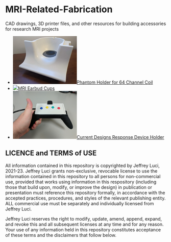 # MRI-Related-Fabrication
CAD drawings, 3D printer files, and other resources for building accessories for research MRI projects

* <img src="https://github.com/jeffreyluci/MRI-Related-Fabrication/blob/main/64-Channel-Coil-Phantom-Holder/assets/images/Holder_in_Coil.jpg" width=200 />[Phantom Holder for 64 Channel Coil](https://github.com/jeffreyluci/MRI-Related-Fabrication/tree/main/64-Channel-Coil-Phantom-Holder)
* <img src="https://user-images.githubusercontent.com/88209977/175659291-369d330f-c6dd-4837-ba26-13338add1deb.gif" width=200 />[MRI Earbud Cups](https://github.com/jeffreyluci/MRI-Related-Fabrication/tree/main/MRI-Earbud-Cups)
* <img src="https://github.com/jeffreyluci/MRI-Related-Fabrication/blob/main/CurDes-Holder/assets/InHandView.jpg" width=200 />[Current Designs Response Device Holder](https://github.com/jeffreyluci/MRI-Related-Fabrication/tree/main/CurDes-Holder)

LICENCE and TERMS of USE
---
All information contained in this repository is copyrighted by Jeffrey Luci, 2021-23. Jeffrey Luci grants non-exclusive, revocable license to use the information contained in this repository to all persons for non-commercial use, provided that works using information in this respository (including those that build upon, modify, or improve the design) in publication or presentation must reference this repository formally, in accordance with the accepted practices, procedures, and styles of the relevant publishing entity. ALL commercial use must be separately and individually licensed from Jeffrey Luci.

Jeffrey Luci reserves the right to modify, update, amend, append, expand, and revoke this and all subsequent licenses at any time and for any reason. Your use of any information held in this repository constitutes acceptance of these terms and the disclaimers that follow below.
